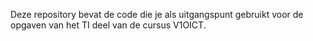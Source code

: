 Deze repository bevat de code die je als uitgangspunt gebruikt voor de opgaven van het TI deel van de cursus V1OICT.
